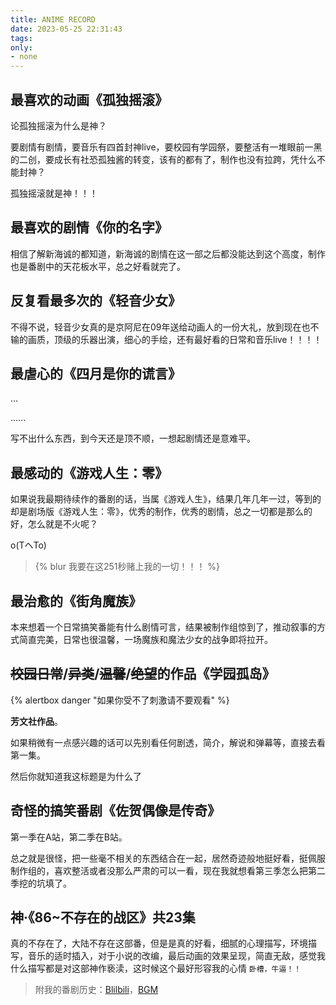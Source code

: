 ```yaml
---
title: ANIME RECORD
date: 2023-05-25 22:31:43
tags:
only:
- none
---
```


## 最喜欢的动画《孤独摇滚》

论孤独摇滚为什么是神？

要剧情有剧情，要音乐有四首封神live，要校园有学园祭，要整活有一堆眼前一黑的二创，要成长有社恐孤独酱的转变，该有的都有了，制作也没有拉跨，凭什么不能封神？

孤独摇滚就是神！！！

## 最喜欢的剧情《你的名字》

相信了解新海诚的都知道，新海诚的剧情在这一部之后都没能达到这个高度，制作也是番剧中的天花板水平，总之好看就完了。

## 反复看最多次的《轻音少女》

不得不说，轻音少女真的是京阿尼在09年送给动画人的一份大礼，放到现在也不输的画质，顶级的乐器出演，细心的手绘，还有最好看的日常和音乐live！！！！

## 最虐心的《四月是你的谎言》

...

......

写不出什么东西，到今天还是顶不顺，一想起剧情还是意难平。

## 最感动的《游戏人生：零》

如果说我最期待续作的番剧的话，当属《游戏人生》，结果几年几年一过，等到的却是剧场版《游戏人生：零》，优秀的制作，优秀的剧情，总之一切都是那么的好，怎么就是不火呢？

o(TヘTo)

> {% blur 我要在这251秒赌上我的一切！！！ %}

## 最治愈的《街角魔族》

本来想着一个日常搞笑番能有什么剧情可言，结果被制作组惊到了，推动叙事的方式简直完美，日常也很温馨，一场魔族和魔法少女的战争即将拉开。

## ~~校园日常~~/~~异类~~/~~温馨~~/~~绝望~~的作品《学园孤岛》

{% alertbox danger "如果你受不了刺激请不要观看" %}

**芳文社作品**。

如果稍微有一点感兴趣的话可以先别看任何剧透，简介，解说和弹幕等，直接去看第一集。

然后你就知道我这标题是为什么了

## 奇怪的搞笑番剧《佐贺偶像是传奇》

第一季在A站，第二季在B站。

总之就是很怪，把一些毫不相关的东西结合在一起，居然奇迹般地挺好看，挺佩服制作组的，喜欢整活或者没那么严肃的可以一看，现在我就想看第三季怎么把第二季挖的坑填了。

## 神·《86~不存在的战区》共23集

真的不存在了，大陆不存在这部番，但是是真的好看，细腻的心理描写，环境描写，音乐的适时插入，对于小说的改编，最后动画的效果呈现，简直无敌，感觉我什么描写都是对这部神作亵渎，这时候这个最好形容我的心情 `卧槽，牛逼！！`

> 附我的番剧历史：[Blilbili](https://space.bilibili.com/200704172/bangumi)，[BGM](https://bangumi.tv/user/systemannounce)

